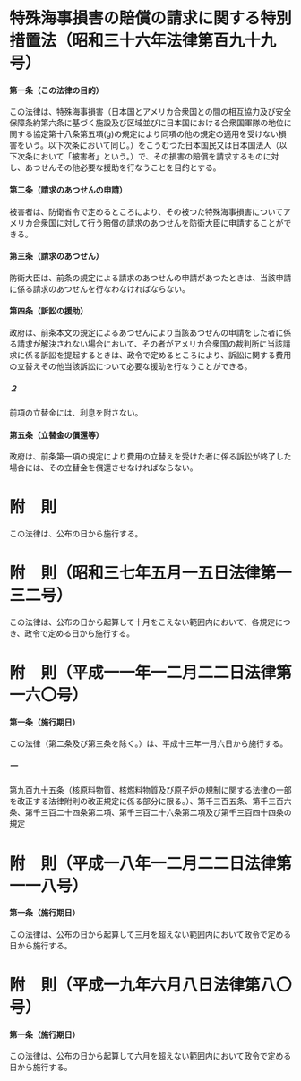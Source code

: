 # 特殊海事損害の賠償の請求に関する特別措置法（昭和三十六年法律第百九十九号）
#### 第一条（この法律の目的）
この法律は、特殊海事損害（日本国とアメリカ合衆国との間の相互協力及び安全保障条約第六条に基づく施設及び区域並びに日本国における合衆国軍隊の地位に関する協定第十八条第五項(g)の規定により同項の他の規定の適用を受けない損害をいう。以下次条において同じ。）をこうむつた日本国民又は日本国法人（以下次条において「被害者」という。）で、その損害の賠償を請求するものに対し、あつせんその他必要な援助を行なうことを目的とする。
#### 第二条（請求のあつせんの申請）
被害者は、防衛省令で定めるところにより、その被つた特殊海事損害についてアメリカ合衆国に対して行う賠償の請求のあつせんを防衛大臣に申請することができる。
#### 第三条（請求のあつせん）
防衛大臣は、前条の規定による請求のあつせんの申請があつたときは、当該申請に係る請求のあつせんを行なわなければならない。
#### 第四条（訴訟の援助）
政府は、前条本文の規定によるあつせんにより当該あつせんの申請をした者に係る請求が解決されない場合において、その者がアメリカ合衆国の裁判所に当該請求に係る訴訟を提起するときは、政令で定めるところにより、訴訟に関する費用の立替えその他当該訴訟について必要な援助を行なうことができる。
##### ２
前項の立替金には、利息を附さない。
#### 第五条（立替金の償還等）
政府は、前条第一項の規定により費用の立替えを受けた者に係る訴訟が終了した場合には、その立替金を償還させなければならない。
# 附　則
この法律は、公布の日から施行する。
# 附　則（昭和三七年五月一五日法律第一三二号）
この法律は、公布の日から起算して十月をこえない範囲内において、各規定につき、政令で定める日から施行する。
# 附　則（平成一一年一二月二二日法律第一六〇号）
#### 第一条（施行期日）
この法律（第二条及び第三条を除く。）は、平成十三年一月六日から施行する。
##### 一
第九百九十五条（核原料物質、核燃料物質及び原子炉の規制に関する法律の一部を改正する法律附則の改正規定に係る部分に限る。）、第千三百五条、第千三百六条、第千三百二十四条第二項、第千三百二十六条第二項及び第千三百四十四条の規定
# 附　則（平成一八年一二月二二日法律第一一八号）
#### 第一条（施行期日）
この法律は、公布の日から起算して三月を超えない範囲内において政令で定める日から施行する。
# 附　則（平成一九年六月八日法律第八〇号）
#### 第一条（施行期日）
この法律は、公布の日から起算して六月を超えない範囲内において政令で定める日から施行する。
